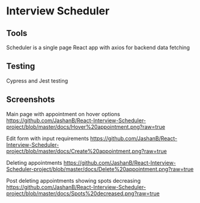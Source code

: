 # Interview Scheduler

## Tools 
Scheduler is a single page React app with axios for backend data fetching

## Testing
Cypress and Jest testing 

## Screenshots

Main page with appointment on hover options 
https://github.com/JashanB/React-Interview-Scheduler-project/blob/master/docs/Hover%20appointment.png?raw=true

Edit form with input requirements 
https://github.com/JashanB/React-Interview-Scheduler-project/blob/master/docs/Create%20appointment.png?raw=true

Deleting appointments
https://github.com/JashanB/React-Interview-Scheduler-project/blob/master/docs/Delete%20appointment.png?raw=true

Post deleting appointments showing spots decreasing 
https://github.com/JashanB/React-Interview-Scheduler-project/blob/master/docs/Spots%20decreased.png?raw=true

